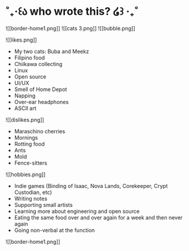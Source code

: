 # ˚₊‧꒰ა who wrote this? ໒꒱ ‧₊˚
![[border-home1.png]]
![[cats 3.png]]
![[bubble.png]]
<div className="grid lg:grid-cols-3 gap-2">
	<div className="not-prose flex cursor-default flex-col space-y-4 rounded-lg border border-white p-4 transition-all duration-150">
		![[likes.png]]
		<ul class="list-[url('/images/sparkle-bullet.png')]pl-6">
			<li> My two cats: Buba and Meekz </li>
			<li> Filipino food </li>
			<li> Chiikawa collecting </li>
			<li>Linux </li>
			<li> Open source </li>
			<li> UI/UX </li>
			<li> Smell of Home Depot </li>
			<li> Napping </li>
			<li> Over-ear headphones </li>
			<li> ASCII art </li>
		</ul>
	</div>
	<div className="not-prose flex cursor-default flex-col space-y-4 rounded-lg border border-white p-4 transition-all duration-150">
		![[dislikes.png]]
		<ul class="list-[url('/images/sparkle-bullet.png')]pl-6">
			<li> Maraschino cherries </li>
			<li> Mornings </li>
			<li> Rotting food </li>
			<li> Ants </li>
			<li> Mold </li>
			<li> Fence-sitters </li>
		</ul>
	</div>
	<div className="not-prose flex cursor-default flex-col space-y-4 rounded-lg border border-white p-4 transition-all duration-150">
		![[hobbies.png]]
		<ul class="list-[url('/images/sparkle-bullet.png')]pl-6">
			<li> Indie games (Binding of Isaac, Nova Lands, Corekeeper, Crypt Custodian, etc) </li>
			<li> Writing notes </li>
			<li> Supporting small artists </li>
			<li> Learning more about engineering and open source </li>
			<li> Eating the same food over and over again for a week and then never again </li>
			<li> Going non-verbal at the function </li>
		</ul>
	</div>
</div>
![[border-home1.png]]
